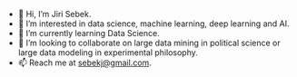 - 👋 Hi, I’m Jiri Sebek.
- 👀 I’m interested in data science, machine learning, deep learning and AI.
- 🌱 I’m currently learning Data Science.
- 💞️ I’m looking to collaborate on large data mining in political science or large data modeling in experimental philosophy.
- 📫 Reach me at sebekj@gmail.com.

<!---
sebekj/sebekj is a ✨ special ✨ repository because its `README.md` (this file) appears on your GitHub profile.
You can click the Preview link to take a look at your changes.
--->
